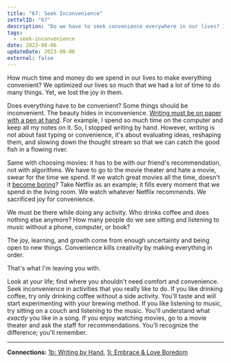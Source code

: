 ```yaml
---
title: "67: Seek Inconvenience"
zettelID: "67"
description: "Do we have to seek convenience everywhere in our lives? I don't think so. Inconvenience brings the forgotten joy."
tags:
  - seek-inconvenience
date: 2023-08-06
updateDate: 2023-08-06
external: false
---
```


How much time and money do we spend in our lives to make everything convenient? We optimized our lives so much that we had a lot of time to do many things. Yet, we lost the joy in them.

Does everything have to be convenient? Some things should be inconvenient. The beauty hides in inconvenience. [Writing must be on paper with a pen at hand](/notes/1b/). For example, I spend so much time on the computer and keep all my notes on it. So, I stopped writing by hand. However, writing is not about fast typing or convenience, it's about evaluating ideas, reshaping them, and slowing down the thought stream so that we can catch the good fish in a flowing river.

Same with choosing movies: it has to be with our friend's recommendation, not with algorithms. We have to go to the movie theater and hate a movie, swear for the time we spend. If we watch great movies all the time, doesn't it [become boring](/notes/1i/)? Take Netflix as an example; it fills every moment that we spend in the living room. We watch whatever Netflix recommends. We sacrificed joy for convenience.

We must be there while doing any activity. Who drinks coffee and does nothing else anymore? How many people do we see sitting and listening to music without a phone, computer, or book?

The joy, learning, and growth come from enough uncertainty and being open to new things. Convenience kills creativity by making everything in order.

That's what I'm leaving you with.

Look at your life; find where you shouldn't need comfort and convenience. Seek inconvenience in activities that you really like to do. If you like drinking coffee, try only drinking coffee without a side activity. You'll taste and will start experimenting with your brewing method. If you like listening to music, try sitting on a couch and listening to the music. You'll understand what *exactly* you like in a song. If you enjoy watching movies, go to a movie theater and ask the staff for recommendations. You'll recognize the difference; you'll remember.

---

**Connections:** [1b: Writing by Hand](/notes/1b/), [1i: Embrace & Love Boredom](/notes/1i/)
